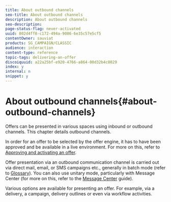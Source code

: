 ```yaml
---
title: About outbound channels
seo-title: About outbound channels
description: About outbound channels
seo-description: 
page-status-flag: never-activated
uuid: 802d4ff8-c172-494a-9086-6e35c57e5cf5
contentOwner: sauviat
products: SG_CAMPAIGN/CLASSIC
audience: interaction
content-type: reference
topic-tags: delivering-an-offer
discoiquuid: a22a25bf-e920-4766-a864-00d32b4c8029
index: y
internal: n
snippet: y
---
```


# About outbound channels{#about-outbound-channels}

Offers can be presented in various spaces using inbound or outbound channels. This chapter details outbound channels.

In order for an offer to be selected by the offer engine, it has to have been approved and be available in a live environment. For more on this, refer to [Approving and activating an offer](https://helpx.adobe.com/campaign/standard/interaction/using/approving-and-activating-an-offer.html).

Offer presentation via an outbound communication channel is carried out via direct mail, email, or SMS campaigns etc., generally in batch mode (refer to [Glossary](https://helpx.adobe.com/campaign/standard/interaction/using/glossary.html)). You can also use unitary mode, particularly with Message Center (for more on this, refer to the [Message Center](https://helpx.adobe.com/campaign/classic/message-center/using/about-transactional-messaging.html) guide).

Various options are available for presenting an offer. For example, via a delivery, a campaign, delivery outlines or even via workflow activities.
